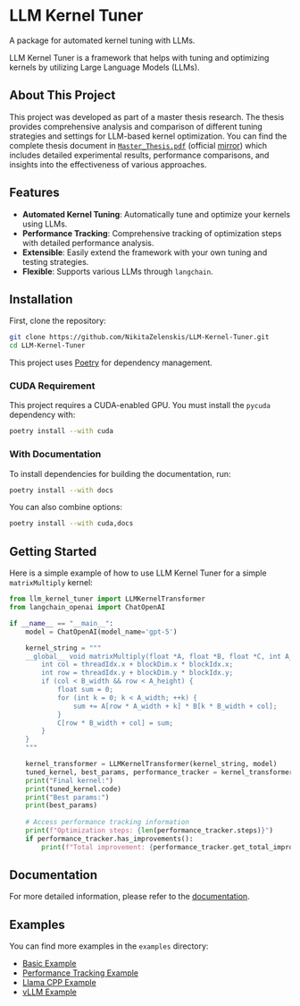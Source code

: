 # LLM Kernel Tuner

A package for automated kernel tuning with LLMs.

LLM Kernel Tuner is a framework that helps with tuning and optimizing kernels by utilizing Large Language Models (LLMs).

## About This Project

This project was developed as part of a master thesis research. The thesis provides comprehensive analysis and comparison of different tuning strategies and settings for LLM-based kernel optimization. You can find the complete thesis document in [`Master_Thesis.pdf`](Master_Thesis.pdf) (official [mirror](https://theses.liacs.nl/3545)) which includes detailed experimental results, performance comparisons, and insights into the effectiveness of various approaches.

## Features

*   **Automated Kernel Tuning**: Automatically tune and optimize your kernels using LLMs.
*   **Performance Tracking**: Comprehensive tracking of optimization steps with detailed performance analysis.
*   **Extensible**: Easily extend the framework with your own tuning and testing strategies.
*   **Flexible**: Supports various LLMs through `langchain`.

## Installation

First, clone the repository:

```bash
git clone https://github.com/NikitaZelenskis/LLM-Kernel-Tuner.git
cd LLM-Kernel-Tuner
```

This project uses [Poetry](https.python-poetry.org/) for dependency management.

### CUDA Requirement

This project requires a CUDA-enabled GPU. You must install the `pycuda` dependency with:

```bash
poetry install --with cuda
```

### With Documentation

To install dependencies for building the documentation, run:

```bash
poetry install --with docs
```

You can also combine options:
```bash
poetry install --with cuda,docs
```

## Getting Started

Here is a simple example of how to use LLM Kernel Tuner for a simple `matrixMultiply` kernel:

```python
from llm_kernel_tuner import LLMKernelTransformer
from langchain_openai import ChatOpenAI

if __name__ == "__main__":
    model = ChatOpenAI(model_name='gpt-5')

    kernel_string = """
    __global__ void matrixMultiply(float *A, float *B, float *C, int A_width, int A_height, int B_width) {
        int col = threadIdx.x + blockDim.x * blockIdx.x;
        int row = threadIdx.y + blockDim.y * blockIdx.y;
        if (col < B_width && row < A_height) {
            float sum = 0;
            for (int k = 0; k < A_width; ++k) {
                sum += A[row * A_width + k] * B[k * B_width + col];
            }
            C[row * B_width + col] = sum;
        }
    }
    """

    kernel_transformer = LLMKernelTransformer(kernel_string, model)
    tuned_kernel, best_params, performance_tracker = kernel_transformer.make_kernel_tunable()
    print("Final kernel:")
    print(tuned_kernel.code)
    print("Best params:")
    print(best_params)
    
    # Access performance tracking information
    print(f"Optimization steps: {len(performance_tracker.steps)}")
    if performance_tracker.has_improvements():
        print(f"Total improvement: {performance_tracker.get_total_improvement():.2f}%")
```

## Documentation

For more detailed information, please refer to the [documentation](https://nikitazelenskis.github.io/LLM-Kernel-Tuner/).

## Examples

You can find more examples in the `examples` directory:
*   [Basic Example](examples/example.py)
*   [Performance Tracking Example](examples/performance_tracking_example.py)
*   [Llama CPP Example](examples/llama_cpp_example.py)
*   [vLLM Example](examples/vllm_example.py)
